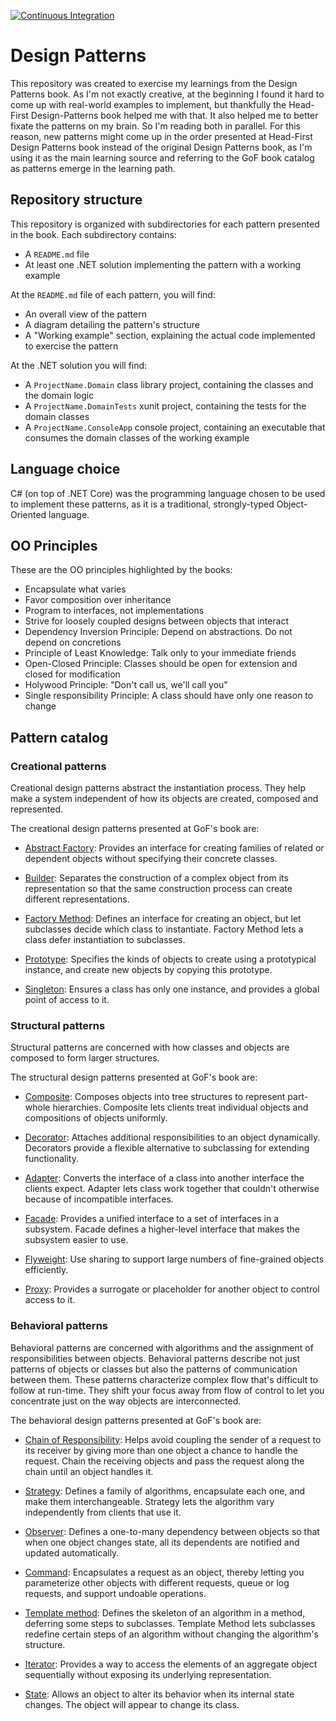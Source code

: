 [![Continuous Integration](https://github.com/kaiosilveira/design-patterns/actions/workflows/dotnet.yml/badge.svg)](https://github.com/kaiosilveira/design-patterns/actions/workflows/dotnet.yml)

# Design Patterns

This repository was created to exercise my learnings from the Design Patterns book.
As I'm not exactly creative, at the beginning I found it hard to come up with real-world examples to implement, but thankfully the Head-First Design-Patterns book helped me with that. It also helped me to better fixate the patterns on my brain. So I'm reading both in parallel. For this reason, new patterns might come up in the order presented at Head-First Design Patterns book instead of the original Design Patterns book, as I'm using it as the main learning source and referring to the GoF book catalog as patterns emerge in the learning path.

## Repository structure

This repository is organized with subdirectories for each pattern presented in the book. Each subdirectory contains:

- A `README.md` file
- At least one .NET solution implementing the pattern with a working example

At the `README.md` file of each pattern, you will find:

- An overall view of the pattern
- A diagram detailing the pattern's structure
- A "Working example" section, explaining the actual code implemented to exercise the pattern

At the .NET solution you will find:

- A `ProjectName.Domain` class library project, containing the classes and the domain logic
- A `ProjectName.DomainTests` xunit project, containing the tests for the domain classes
- A `ProjectName.ConsoleApp` console project, containing an executable that consumes the domain classes of the working example

## Language choice

C# (on top of .NET Core) was the programming language chosen to be used to implement these patterns, as it is a traditional, strongly-typed Object-Oriented language.

## OO Principles

These are the OO principles highlighted by the books:

- Encapsulate what varies
- Favor composition over inheritance
- Program to interfaces, not implementations
- Strive for loosely coupled designs between objects that interact
- Dependency Inversion Principle: Depend on abstractions. Do not depend on concretions
- Principle of Least Knowledge: Talk only to your immediate friends
- Open-Closed Principle: Classes should be open for extension and closed for modification
- Holywood Principle: "Don't call us, we'll call you"
- Single responsibility Principle: A class should have only one reason to change

## Pattern catalog

### Creational patterns

Creational design patterns abstract the instantiation process. They help make a system independent of how its objects are created, composed and represented.

The creational design patterns presented at GoF's book are:

- [Abstract Factory](/abstract-factory): Provides an interface for creating families of related or dependent objects without specifying their concrete classes.

- [Builder](/builder): Separates the construction of a complex object from its representation so that the same construction process can create different representations.

- [Factory Method](/factory-method): Defines an interface for creating an object, but let subclasses decide which class to instantiate. Factory Method lets a class defer instantiation to subclasses.

- [Prototype](/prototype): Specifies the kinds of objects to create using a prototypical instance, and create new objects by copying this prototype.

- [Singleton](/singleton): Ensures a class has only one instance, and provides a global point of access to it.

### Structural patterns

Structural patterns are concerned with how classes and objects are composed to form larger structures.

The structural design patterns presented at GoF's book are:

- [Composite](/composite): Composes objects into tree structures to represent part-whole hierarchies. Composite lets clients treat individual objects and compositions of objects uniformly.

- [Decorator](/decorator): Attaches additional responsibilities to an object dynamically. Decorators provide a flexible alternative to subclassing for extending functionality.

- [Adapter](/adapter): Converts the interface of a class into another interface the clients expect. Adapter lets class work together that couldn't otherwise because of incompatible interfaces.

- [Facade](/facade): Provides a unified interface to a set of interfaces in a subsystem. Facade defines a higher-level interface that makes the subsystem easier to use.

- [Flyweight](/flyweight): Use sharing to support large numbers of fine-grained objects efficiently.

- [Proxy](/proxy): Provides a surrogate or placeholder for another object to control access to it.

### Behavioral patterns

Behavioral patterns are concerned with algorithms and the assignment of responsibilities between objects. Behavioral patterns describe not just patterns of objects or classes but also the patterns of communication between them. These patterns characterize complex flow that's difficult to follow at run-time. They shift your focus away from flow of control to let you concentrate just on the way objects are interconnected.

The behavioral design patterns presented at GoF's book are:

- [Chain of Responsibility](/chain-of-responsibility/): Helps avoid coupling the sender of a request to its receiver by giving more than one object a chance to handle the request. Chain the receiving objects and pass the request along the chain until an object handles it.

- [Strategy](/strategy): Defines a family of algorithms, encapsulate each one, and make them interchangeable. Strategy lets the algorithm vary independently from clients that use it.

- [Observer](/observer): Defines a one-to-many dependency between objects so that when one object changes state, all its dependents are notified and updated automatically.

- [Command](/command): Encapsulates a request as an object, thereby letting you parameterize other objects with different requests, queue or log requests, and support undoable operations.

- [Template method](/template-method): Defines the skeleton of an algorithm in a method, deferring some steps to subclasses. Template Method lets subclasses redefine certain steps of an algorithm without changing the algorithm's structure.

- [Iterator](/iterator): Provides a way to access the elements of an aggregate object sequentially without exposing its underlying representation.

- [State](/state): Allows an object to alter its behavior when its internal state changes. The object will appear to change its class.
